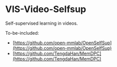 # VIS-Video-Selfsup

Self-supervised learning in videos.

To-be-included: 

- [https://github.com/open-mmlab/OpenSelfSup](https://github.com/open-mmlab/OpenSelfSup)
- [https://github.com/TengdaHan/MemDPC](https://github.com/TengdaHan/MemDPC)


